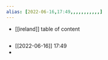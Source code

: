 ```yaml
---
alias: [2022-06-16,17:49,,,,,,,,,,,]
---
```

- [[ireland]]
table of content
```toc
```

- [[2022-06-16]] 17:49
- 